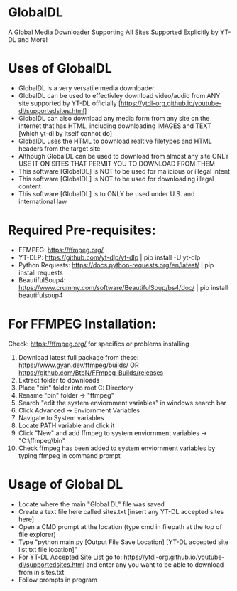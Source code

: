 # GlobalDL
A Global Media Downloader Supporting All Sites Supported Explicitly by YT-DL and More!

# Uses of GlobalDL
- GlobalDL is a very versatile media downloader
- GlobalDL can be used to effectivley download video/audio from ANY site supported by YT-DL officially [https://ytdl-org.github.io/youtube-dl/supportedsites.html]
- GlobalDL can also download any media form from any site on the internet that has HTML, including downloading IMAGES and TEXT [which yt-dl by itself cannot do]
- GlobalDL uses the HTML to download realtive filetypes and HTML headers from the target site
- Although GlobalDL can be used to download from almost any site ONLY USE IT ON SITES THAT PERMIT YOU TO DOWNLOAD FROM THEM
- This software [GlobalDL] is NOT to be used for malicious or illegal intent
- This software [GlobalDL] is NOT to be used for downloading illegal content
- This software [GlobalDL] is to ONLY be used under U.S. and international law

# Required Pre-requisites:
- FFMPEG: https://ffmpeg.org/
- YT-DLP: https://github.com/yt-dlp/yt-dlp | pip install -U yt-dlp
- Python Requests: https://docs.python-requests.org/en/latest/ | pip install requests
- BeautifulSoup4: https://www.crummy.com/software/BeautifulSoup/bs4/doc/ | pip install beautifulsoup4

# For FFMPEG Installation:
Check: https://ffmpeg.org/ for specifics or problems installing
1. Download latest full package from these: https://www.gyan.dev/ffmpeg/builds/ OR https://github.com/BtbN/FFmpeg-Builds/releases
2. Extract folder to downloads
3. Place "bin" folder into root C: Directory
4. Rename "bin" folder -> "ffmpeg"
5. Search "edit the system enviornment variables" in windows search bar
6. Click Advanced -> Enviornment Variables
7. Navigate to System variables
8. Locate PATH variable and click it
9. Click "New" and add ffmpeg to system enviornment variables -> "C:\ffmpeg\bin"
10. Check ffmpeg has been added to system enviornment variables by typing ffmpeg in command prompt

# Usage of Global DL
- Locate where the main "Global DL" file was saved
- Create a text file here called sites.txt [insert any YT-DL accepted sites here]
- Open a CMD prompt at the location (type cmd in filepath at the top of file explorer)
- Type "python main.py [Output File Save Location] [YT-DL accepted site list txt file location]"
- For YT-DL Accepted Site List go to: https://ytdl-org.github.io/youtube-dl/supportedsites.html and enter any you want to be able to download from in sites.txt
- Follow prompts in program
